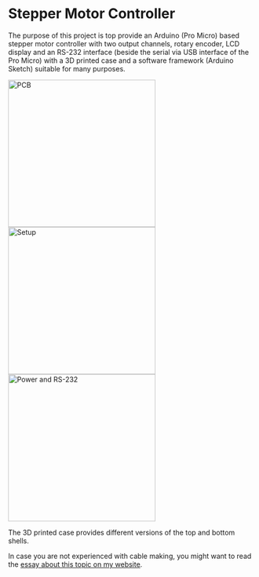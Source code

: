 # Stepper Motor Controller
The purpose of this project is top provide an Arduino (Pro Micro) based stepper motor controller with two output channels, rotary encoder, LCD display and an RS-232 interface (beside the serial via USB interface of the Pro Micro) with a 3D printed case and a software framework (Arduino Sketch) suitable for many purposes.

<img src="https://github.com/svenpetersen1965/Stepper_Motor_Controller/blob/main/Rev.%200/pictures/8482_-_fully_populated_PCB.JPG" width="300" alt="PCB">

<img src="https://github.com/svenpetersen1965/Stepper_Motor_Controller/blob/main/Rev.%200/pictures/8478_-_Test_Setup.JPG" width="300" alt="Setup">

<img src="https://github.com/svenpetersen1965/Stepper_Motor_Controller/blob/main/Rev.%200/pictures/8497_-_case_right.JPG" width="300" alt="Power and RS-232">

The 3D printed case provides different versions of the top and bottom shells. 

In case you are not experienced with cable making, you might want to read the <a href="http://tech.guitarsite.de/cable_making.html">essay about this topic on my website</a>.
